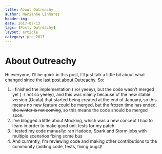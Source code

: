 ```yaml
---
title: About Outreachy
author: Marianne Linhares
header-img:
date: 2017-02-13
tags: [Post, Outreachy]
layout: article
category: pre_2017
---
```


# About Outreachy

Hi everyone, I'll be quick in this post, I'll just talk a little bit about what changed since the [last post about Outreachy](https://mariannelinhares.wordpress.com/2017/01/11/hey-how-is-outreachy-going/). So:

  1. I finished the implementation ( \o/ yeeey), but the code wasn't merged yet
     ( :/ not so yeeey), and this was mainly because of the new stable version
     (Ocata) that started being created at the end of January, so this means no
     new feature could be merged, but the frozen time has ended, <del>the winter
     is not coming</del>, so this means the code should be merged soon.
  2. I've blogged a little about Mocking, which was a new concept I had to learn
     in order to make good unit tests for my patch.
  3. I tested my code manually: ran Hadoop, Spark and Storm jobs with multiple
     scenarios fixing some bus
  4. And currently, I'm reviewing code and making other contributions to the
     community (adding code, tests, fixing bugs)!
